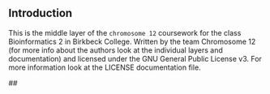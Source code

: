 ## Introduction

This is the middle layer of the `chromosome 12` coursework for the class Bioinformatics 2 in Birkbeck College.
Written by the team Chromosome 12 (for more info about the authors look at the individual layers and documentation) 
and licensed under the GNU General Public License v3. For more information look at the LICENSE documentation file.

## 

